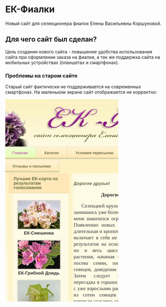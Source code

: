# ЕК-Фиалки
Новый сайт для селекционера фиалок Елены Васильевны Коршуновой.

## Для чего сайт был сделан?
Цель создания нового сайта - повышение удобства использования сайта при оформлении заказа на фиалки, а так же поддержка сайта на мобильных устройствах (планшетах и смартфонах).

### Проблемы на старом сайте
Старый сайт фактически не поддерживается на современных смартфонах. На маленьком экране сайт отображается не корректно:

![Старый сайт на экране смартфона](readme/old-site-mobile-screen.png)
